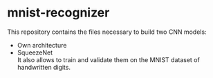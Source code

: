 # mnist-recognizer  
This repository contains the files necessary to build two CNN models:
- Own architecture
- SqueezeNet  
It also allows to train and validate them on the MNIST dataset of handwritten digits.
